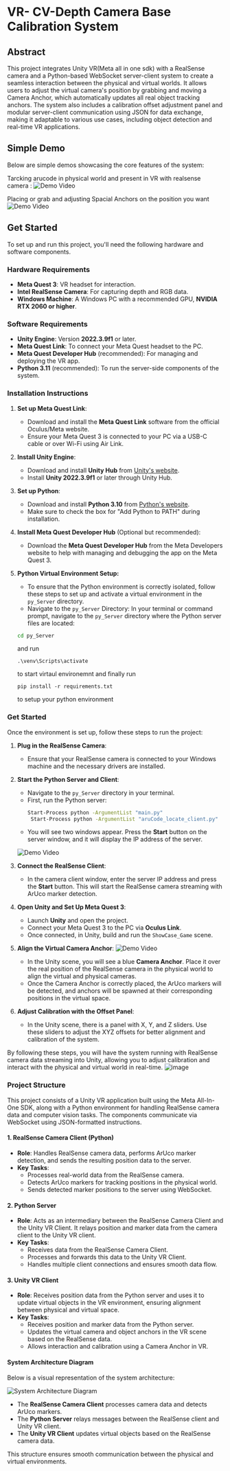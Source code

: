 # VR- CV-Depth Camera Base Calibration System

## Abstract

This project integrates Unity VR(Meta all in one sdk) with a RealSense camera and a Python-based WebSocket server-client system to create a seamless interaction between the physical and virtual worlds. It allows users to adjust the virtual camera's position by grabbing and moving a Camera Anchor, which automatically updates all real object tracking anchors. The system also includes a calibration offset adjustment panel and modular server-client communication using JSON for data exchange, making it adaptable to various use cases, including object detection and real-time VR applications.

## Simple Demo

Below are simple demos showcasing the core features of the system:

Tarcking arucode in physical world and present in VR with realsense camera :
![Demo Video](./READMEAssets/DemoCalibrationEssense.gif)

Placing or grab and adjusting Spacial Anchors on the position you want
![Demo Video](./READMEAssets/SpacilAnchorDemo.gif)

## Get Started

To set up and run this project, you'll need the following hardware and software components.

### Hardware Requirements
- **Meta Quest 3**: VR headset for interaction.
- **Intel RealSense Camera**: For capturing depth and RGB data.
- **Windows Machine**: A Windows PC with a recommended GPU, **NVIDIA RTX 2060 or higher**.

### Software Requirements
- **Unity Engine**: Version **2022.3.9f1** or later.
- **Meta Quest Link**: To connect your Meta Quest headset to the PC.
- **Meta Quest Developer Hub** (recommended): For managing and deploying the VR app.
- **Python 3.11** (recommended): To run the server-side components of the system.

### Installation Instructions

1. **Set up Meta Quest Link**:
   - Download and install the **Meta Quest Link** software from the official Oculus/Meta website.
   - Ensure your Meta Quest 3 is connected to your PC via a USB-C cable or over Wi-Fi using Air Link.

2. **Install Unity Engine**:
   - Download and install **Unity Hub** from [Unity's website](https://unity.com/download).
   - Install **Unity 2022.3.9f1** or later through Unity Hub.

3. **Set up Python**:
   - Download and install **Python 3.10** from [Python's website](https://www.python.org/downloads/).
   - Make sure to check the box for "Add Python to PATH" during installation.

4. **Install Meta Quest Developer Hub** (Optional but recommended):
   - Download the **Meta Quest Developer Hub** from the Meta Developers website to help with managing and debugging the app on the Meta Quest 3.

5. **Python Virtual Environment Setup:**

   - To ensure that the Python environment is correctly isolated, follow these steps to set up and activate a virtual environment in the `py_Server` directory.
   - Navigate to the `py_Server` Directory:
   In your terminal or command prompt, navigate to the `py_Server` directory where the Python server files are located:
   ```bash
   cd py_Server
   ```
   and run 
   ```
   .\venv\Scripts\activate

   ```
   to start virtaul environemnt 
   and finally  run

    ```
    pip install -r requirements.txt
   ``` 
    to setup your python environment

### Get Started

Once the environment is set up, follow these steps to run the project:

1. **Plug in the RealSense Camera**:
   - Ensure that your RealSense camera is connected to your Windows machine and the necessary drivers are installed.

2. **Start the Python Server and Client**:
   - Navigate to the `py_Server` directory in your terminal.
   - First, run the Python server:
     ```bash
     Start-Process python -ArgumentList "main.py"
      Start-Process python -ArgumentList "aruCode_locate_client.py"

     ```
   - You will see two windows appear. Press the **Start** button on the server window, and it will display the IP address of the server.

   ![Demo Video](./READMEAssets/PythonSetup.gif)

3. **Connect the RealSense Client**:
   - In the camera client window, enter the server IP address and press the **Start** button. This will start the RealSense camera streaming with ArUco marker detection.

4. **Open Unity and Set Up Meta Quest 3**:
   - Launch **Unity** and open the project.
   - Connect your Meta Quest 3 to the PC via **Oculus Link**.
   - Once connected, in Unity, build and run the `ShowCase_Game` scene.


   

5. **Align the Virtual Camera Anchor**:
   ![Demo Video](./READMEAssets/CameraAnchorPlace.gif)
   - In the Unity scene, you will see a blue **Camera Anchor**. Place it over the real position of the RealSense camera in the physical world to align the virtual and physical cameras.
   - Once the Camera Anchor is correctly placed, the ArUco markers will be detected, and anchors will be spawned at their corresponding positions in the virtual space.

6. **Adjust Calibration with the Offset Panel**:
   - In the Unity scene, there is a panel with X, Y, and Z sliders. Use these sliders to adjust the XYZ offsets for better alignment and calibration of the system.
  
By following these steps, you will have the system running with RealSense camera data streaming into Unity, allowing you to adjust calibration and interact with the physical and virtual world in real-time.
 ![image](./READMEAssets/offsetPannel.png)

### Project Structure

This project consists of a Unity VR application built using the Meta All-In-One SDK, along with a Python environment for handling RealSense camera data and computer vision tasks. The components communicate via WebSocket using JSON-formatted instructions.

#### 1. RealSense Camera Client (Python)
- **Role**: Handles RealSense camera data, performs ArUco marker detection, and sends the resulting position data to the server.
- **Key Tasks**:
  - Processes real-world data from the RealSense camera.
  - Detects ArUco markers for tracking positions in the physical world.
  - Sends detected marker positions to the server using WebSocket.

#### 2. Python Server
- **Role**: Acts as an intermediary between the RealSense Camera Client and the Unity VR Client. It relays position and marker data from the camera client to the Unity VR client.
- **Key Tasks**:
  - Receives data from the RealSense Camera Client.
  - Processes and forwards this data to the Unity VR Client.
  - Handles multiple client connections and ensures smooth data flow.

#### 3. Unity VR Client
- **Role**: Receives position data from the Python server and uses it to update virtual objects in the VR environment, ensuring alignment between physical and virtual space.
- **Key Tasks**:
  - Receives position and marker data from the Python server.
  - Updates the virtual camera and object anchors in the VR scene based on the RealSense data.
  - Allows interaction and calibration using a Camera Anchor in VR.

#### System Architecture Diagram

Below is a visual representation of the system architecture:

![System Architecture Diagram](./READMEAssets/Diagram.png)

- The **RealSense Camera Client** processes camera data and detects ArUco markers.
- The **Python Server** relays messages between the RealSense client and Unity VR client.
- The **Unity VR Client** updates virtual objects based on the RealSense camera data.

This structure ensures smooth communication between the physical and virtual environments.


